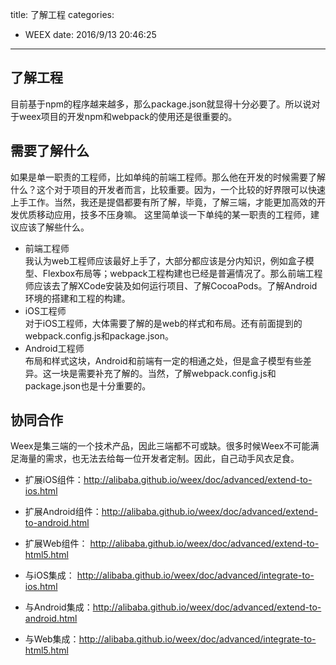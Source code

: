 title: 了解工程
categories:
- WEEX
date: 2016/9/13 20:46:25
---

## 了解工程 
目前基于npm的程序越来越多，那么package.json就显得十分必要了。所以说对于weex项目的开发npm和webpack的使用还是很重要的。

## 需要了解什么    
如果是单一职责的工程师，比如单纯的前端工程师。那么他在开发的时候需要了解什么？这个对于项目的开发者而言，比较重要。因为，一个比较的好界限可以快速上手工作。当然，我还是提倡都要有所了解，毕竟，了解三端，才能更加高效的开发优质移动应用，技多不压身嘛。 这里简单谈一下单纯的某一职责的工程师，建议应该了解些什么。         

+ 前端工程师    
	我认为web工程师应该最好上手了，大部分都应该是分内知识，例如盒子模型、Flexbox布局等；webpack工程构建也已经是普遍情况了。那么前端工程师应该去了解XCode安装及如何运行项目、了解CocoaPods。了解Android环境的搭建和工程的构建。            
+ iOS工程师        
  对于iOS工程师，大体需要了解的是web的样式和布局。还有前面提到的webpack.config.js和package.json。        
+ Android工程师          
	布局和样式这块，Android和前端有一定的相通之处，但是盒子模型有些差异。这一块是需要补充了解的。当然，了解webpack.config.js和package.json也是十分重要的。            
	
## 协同合作
Weex是集三端的一个技术产品，因此三端都不可或缺。很多时候Weex不可能满足海量的需求，也无法去给每一位开发者定制。因此，自己动手风衣足食。     
+ 扩展iOS组件：http://alibaba.github.io/weex/doc/advanced/extend-to-ios.html    

+ 扩展Android组件：http://alibaba.github.io/weex/doc/advanced/extend-to-android.html    
+ 扩展Web组件： http://alibaba.github.io/weex/doc/advanced/extend-to-html5.html    
+ 与iOS集成： http://alibaba.github.io/weex/doc/advanced/integrate-to-ios.html   
+ 与Android集成：http://alibaba.github.io/weex/doc/advanced/extend-to-android.html    
+ 与Web集成：http://alibaba.github.io/weex/doc/advanced/integrate-to-html5.html    

